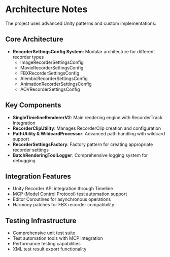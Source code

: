 # Architecture Notes

The project uses advanced Unity patterns and custom implementations:

## Core Architecture
- **RecorderSettingsConfig System**: Modular architecture for different recorder types
  - ImageRecorderSettingsConfig
  - MovieRecorderSettingsConfig  
  - FBXRecorderSettingsConfig
  - AlembicRecorderSettingsConfig
  - AnimationRecorderSettingsConfig
  - AOVRecorderSettingsConfig

## Key Components
- **SingleTimelineRendererV2**: Main rendering engine with RecorderTrack integration
- **RecorderClipUtility**: Manages RecorderClip creation and configuration
- **PathUtility & WildcardProcessor**: Advanced path handling with wildcard support
- **RecorderSettingsFactory**: Factory pattern for creating appropriate recorder settings
- **BatchRenderingToolLogger**: Comprehensive logging system for debugging

## Integration Features
- Unity Recorder API integration through Timeline
- MCP (Model Control Protocol) test automation support
- Editor Coroutines for asynchronous operations
- Harmony patches for FBX recorder compatibility

## Testing Infrastructure
- Comprehensive unit test suite
- Test automation tools with MCP integration
- Performance testing capabilities
- XML test result export functionality